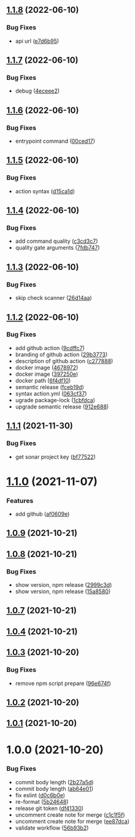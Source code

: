 ## [1.1.8](https://github.com/dieuhd/sonar-quality-gate/compare/v1.1.7...v1.1.8) (2022-06-10)


### Bug Fixes

* api url ([e7d6b95](https://github.com/dieuhd/sonar-quality-gate/commit/e7d6b95a9579418cc4f7e7a34f3f41e6a35106c8))

## [1.1.7](https://github.com/dieuhd/sonar-quality-gate/compare/v1.1.6...v1.1.7) (2022-06-10)


### Bug Fixes

* debug ([4eceee2](https://github.com/dieuhd/sonar-quality-gate/commit/4eceee23423fa07123e38b000ef10aa1a9c178ee))

## [1.1.6](https://github.com/dieuhd/sonar-quality-gate/compare/v1.1.5...v1.1.6) (2022-06-10)


### Bug Fixes

* entrypoint command ([00ced17](https://github.com/dieuhd/sonar-quality-gate/commit/00ced17e0fd16fe99497cee2f1c651051a8b2199))

## [1.1.5](https://github.com/dieuhd/sonar-quality-gate/compare/v1.1.4...v1.1.5) (2022-06-10)


### Bug Fixes

* action syntax ([d15ca1d](https://github.com/dieuhd/sonar-quality-gate/commit/d15ca1dd87f0ee53b5ed1a624c85fb51f7a70da0))

## [1.1.4](https://github.com/dieuhd/sonar-quality-gate/compare/v1.1.3...v1.1.4) (2022-06-10)


### Bug Fixes

* add command quality ([c3cd3c7](https://github.com/dieuhd/sonar-quality-gate/commit/c3cd3c77dc6ef76e78b11ff5b0b16c141833cf43))
* quality gate arguments ([7fdb747](https://github.com/dieuhd/sonar-quality-gate/commit/7fdb74764e6c31e77ede11afc27d5c35184477c3))

## [1.1.3](https://github.com/dieuhd/sonar-quality-gate/compare/v1.1.2...v1.1.3) (2022-06-10)


### Bug Fixes

* skip check scanner ([26d14aa](https://github.com/dieuhd/sonar-quality-gate/commit/26d14aa1b3a1ef02e23fd4ca01254812068901de))

## [1.1.2](https://github.com/dieuhd/sonar-quality-gate/compare/v1.1.1...v1.1.2) (2022-06-10)


### Bug Fixes

* add github action ([9cdffc7](https://github.com/dieuhd/sonar-quality-gate/commit/9cdffc7a3fdca8b494e50d539bd55d06a2544002))
* branding of github action ([29b3773](https://github.com/dieuhd/sonar-quality-gate/commit/29b3773ad16847dc8e8cc84d0e79afa80515615a))
* description of github action ([c277888](https://github.com/dieuhd/sonar-quality-gate/commit/c277888dd97b63d671ba4278660ab56d2ea00c71))
* docker image ([4678972](https://github.com/dieuhd/sonar-quality-gate/commit/4678972d4d497941f9534740d5b487b661fbe12c))
* docker image ([397250e](https://github.com/dieuhd/sonar-quality-gate/commit/397250efc2b028b1f8e66fef1313f1a76fb6232e))
* docker path ([6f4df10](https://github.com/dieuhd/sonar-quality-gate/commit/6f4df10728c095213687c3b12c5ebc077d837dab))
* semantic release ([fceb19d](https://github.com/dieuhd/sonar-quality-gate/commit/fceb19dc9e8cdf8c5a23baf22b8518d2680666c1))
* syntax action.yml ([063cf37](https://github.com/dieuhd/sonar-quality-gate/commit/063cf375d962118f60295529431bffbdd548e710))
* ugrade package-lock ([1cbfdca](https://github.com/dieuhd/sonar-quality-gate/commit/1cbfdcadce73538d54e2d82f25fca7e736710fb1))
* upgrade semantic release ([912e688](https://github.com/dieuhd/sonar-quality-gate/commit/912e6880ebbeee88dd0b82f4d9b6a7eadb6c6e85))

## [1.1.1](https://github.com/dieuhd/sonar-quality-gate/compare/v1.1.0...v1.1.1) (2021-11-30)


### Bug Fixes

* get sonar project key ([bf77522](https://github.com/dieuhd/sonar-quality-gate/commit/bf77522bdf079e98e26568e1873dc88bc35d8280))

# [1.1.0](https://github.com/dieuhd/sonar-quality-gate/compare/v1.0.9...v1.1.0) (2021-11-07)


### Features

* add github ([af0609e](https://github.com/dieuhd/sonar-quality-gate/commit/af0609ec0e9d57422223dc8919b289e6480381b7))

## [1.0.9](https://github.com/dieuhd/sonar-quality-gate/compare/v1.0.8...v1.0.9) (2021-10-21)

## [1.0.8](https://github.com/dieuhd/sonar-quality-gate/compare/v1.0.7...v1.0.8) (2021-10-21)


### Bug Fixes

* show version, npm release ([2999c3d](https://github.com/dieuhd/sonar-quality-gate/commit/2999c3d794562e0cca318836439e65673716f32f))
* show version, npm release ([15a8580](https://github.com/dieuhd/sonar-quality-gate/commit/15a85808ad71cbf5ab1c2e95294555ea2dacd531))

## [1.0.7](https://github.com/dieuhd/sonar-quality-gate/compare/v1.0.6...v1.0.7) (2021-10-21)

## [1.0.4](https://github.com/dieuhd/sonar-quality-gate/compare/v1.0.3...v1.0.4) (2021-10-21)

## [1.0.3](https://github.com/dieuhd/sonar-quality-gate/compare/v1.0.2...v1.0.3) (2021-10-20)


### Bug Fixes

* remove npm script prepare ([96e674f](https://github.com/dieuhd/sonar-quality-gate/commit/96e674f01bd37613f7c4f36e2b099ec34ff4b460))

## [1.0.2](https://github.com/dieuhd/sonar-quality-gate/compare/v1.0.1...v1.0.2) (2021-10-20)

## [1.0.1](https://github.com/dieuhd/sonar-quality-gate/compare/v1.0.0...v1.0.1) (2021-10-20)

# 1.0.0 (2021-10-20)


### Bug Fixes

* commit body length ([2b27a5d](https://github.com/dieuhd/sonar-quality-gate/commit/2b27a5df7bee35334d8f6c35999b6389552dab27))
* commit body length ([ab64e01](https://github.com/dieuhd/sonar-quality-gate/commit/ab64e01f44a5dae0826dc04f8485813096050302))
* fix eslint ([d0c6b0e](https://github.com/dieuhd/sonar-quality-gate/commit/d0c6b0e8c7bca954c72ffbb12a3b46393ce8ecff))
* re-format ([5b24648](https://github.com/dieuhd/sonar-quality-gate/commit/5b246488ffa13a038b1920b9eba6621a8a27e790))
* release git token ([df41330](https://github.com/dieuhd/sonar-quality-gate/commit/df41330d2add98f5cf218400948ac1528f107fa3))
* uncomment create note for merge ([c1c1f5f](https://github.com/dieuhd/sonar-quality-gate/commit/c1c1f5f1be6be6bd017544e3998ddadc981f54e3))
* uncomment create note for merge ([ee87dca](https://github.com/dieuhd/sonar-quality-gate/commit/ee87dca9d97c86ea71c19926c882885977cc7738))
* validate workflow ([56b93b2](https://github.com/dieuhd/sonar-quality-gate/commit/56b93b25a7985172c16dcea255a0234a894edca8))

